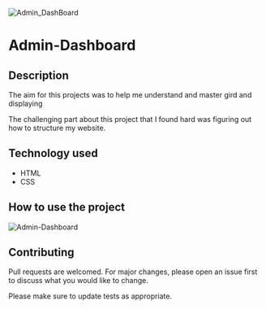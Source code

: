 ![Admin_DashBoard](https://user-images.githubusercontent.com/92760571/216847410-e834056a-c45d-4985-8b68-4dd65cd9f879.png)


# Admin-Dashboard

## Description 

The aim for this projects was to help me understand and master gird and displaying

The challenging part about this project that I found hard was figuring out how to 
structure my website.

## Technology used 

- HTML
- CSS

## How to use the project 

![Admin-Dashboard](https://user-images.githubusercontent.com/92760571/216847642-5026ec35-1c97-484a-bace-809fe840f1ee.gif)

## Contributing 

Pull requests are welcomed. For major changes, please open an issue first to discuss what you would like to change.

Please make sure to update tests as appropriate.
